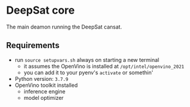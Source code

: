 # DeepSat core
The main deamon running the DeepSat cansat.

## Requirements
- run `source setupvars.sh` always on starting a new terminal
    - it assumes the OpenVino is installed at `/opt/intel/openvino_2021`
    - you can add it to your pyenv's `activate` or somethin'
- Python version: `3.7.9`
- OpenVino toolkit installed
    - inference engine
    - model optimizer
